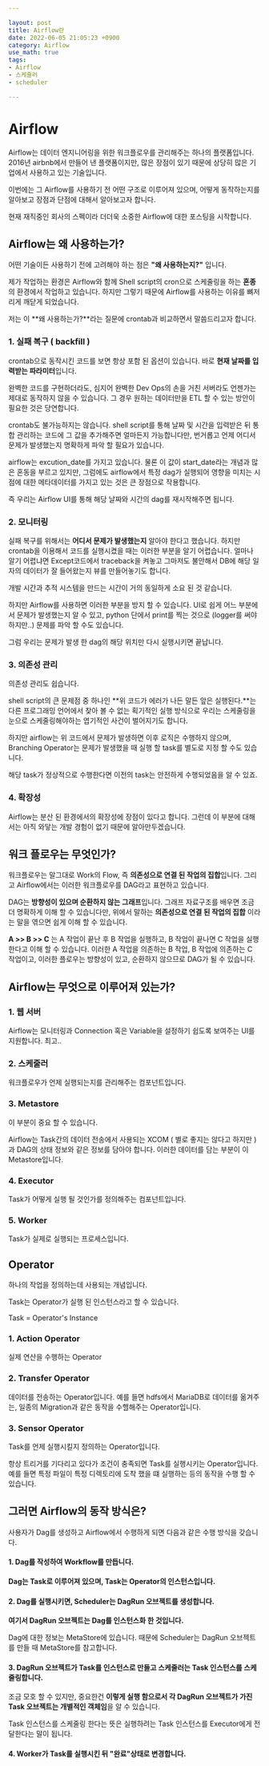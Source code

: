 ```yaml
---

layout: post
title: Airflow란
date: 2022-06-05 21:05:23 +0900
category: Airflow
use_math: true
tags:
- Airflow
- 스케쥴러
- scheduler

---
```


# Airflow

Airflow는 데이터 엔지니어링을 위한 워크플로우를 관리해주는 하나의 플랫폼입니다. 2016년 airbnb에서 만들어 낸 플랫폼이지만, 많은 장점이 있기 때문에 상당히 많은 기업에서 사용하고 있는 기술입니다.

이번에는 그 Airflow를 사용하기 전 어떤 구조로 이루어져 있으며, 어떻게 동작하는지를 알아보고 장점과 단점에 대해서 알아보고자 합니다.

현재 재직중인 회사의 스펙이라 더더욱 소중한 Airflow에 대한 포스팅을 시작합니다.

## Airflow는 왜 사용하는가?

어떤 기술이든 사용하기 전에 고려해야 하는 점은 **"왜 사용하는지?"** 입니다.

제가 작업하는 환경은 Airflow와 함께 Shell script의 cron으로 스케줄링을 하는 **혼종**의 환경에서 작업하고 있습니다. 하지만 그렇기 때문에 Airflow를 사용하는 이유를 뼈저리게 깨닫게 되었습니다.

저는 이 **왜 사용하는가?**라는 질문에 crontab과 비교하면서 말씀드리고자 합니다.

### 1. 실패 복구 ( backfill )

crontab으로 동작시킨 코드를 보면 항상 포함 된 옵션이 있습니다. 바로 **현재 날짜를 입력받는 파라미터**입니다.

완벽한 코드를 구현하더라도, 심지어 완벽한 Dev Ops의 손을 거친 서버라도 언젠가는 제대로 동작하지 않을 수 있습니다. 그 경우 원하는 데이터만을 ETL 할 수 있는 방안이 필요한 것은 당연합니다.

crontab도 불가능하지는 않습니다. shell script를 통해 날짜 및 시간을 입력받은 뒤 통합 관리하는 코드에 그 값을 추가해주면 얼마든지 가능합니다만, 번거롭고 언제 어디서 문제가 발생했는지 명확하게 파악 할 필요가 있습니다.

airflow는 excution\_date를 가지고 있습니다. 물론 이 값이 start\_date라는 개념과 많은 혼동을 부르고 있지만, 그럼에도 airflow에서 특정 dag가 실행되어 영향을 미치는 시점에 대한 메타데이터를 가지고 있는 것은 큰 장점으로 작용합니다.

즉 우리는 Airflow UI를 통해 해당 날짜와 시간의 dag를 재시작해주면 됩니다.

### 2. 모니터링

실패 복구를 위해서는 **어디서 문제가 발생했는지** 알아야 한다고 했습니다. 하지만 crontab을 이용해서 코드를 실행시켰을 때는 이러한 부분을 알기 어렵습니다. 얼마나 알기 어렵냐면 Except코드에서 traceback을 켜놓고 그마저도 불안해서 DB에 해당 일자의 데이터가 잘 들어왔는지 뷰를 만들어놓기도 합니다.

개발 시간과 추적 시스템을 만드는 시간이 거의 동일하게 소요 된 것 같습니다.

하지만 Airflow를 사용하면 이러한 부분을 방지 할 수 있습니다. UI로 쉽게 어느 부분에서 문제가 발생했는지 알 수 있고, python 단에서 print를 찍는 것으로 (logger를 써야 하지만..) 문제를 파악 할 수도 있습니다.

그럼 우리는 문제가 발생 한 dag의 해당 위치만 다시 실행시키면 끝납니다.

### 3. 의존성 관리

의존성 관리도 쉽습니다.

shell script의 큰 문제점 중 하나인 **위 코드가 에러가 나든 말든 앞은 실행된다.**는 다른 프로그래밍 언어에서 찾아 볼 수 없는 획기적인 실행 방식으로 우리는 스케줄링을 눈으로 스케줄링해야하는 엽기적인 사건이 벌어지기도 합니다.

하지만 airflow는 위 코드에서 문제가 발생하면 이후 로직은 수행하지 않으며, Branching Operator는 문제가 발생했을 때 실행 할 task를 별도로 지정 할 수도 있습니다.

해당 task가 정상적으로 수행한다면 이전의 task는 안전하게 수행되었음을 알 수 있죠.

### 4. 확장성

Airflow는 분산 된 환경에서의 확장성에 장점이 있다고 합니다. 그런데 이 부분에 대해서는 아직 와닿는 개발 경험이 없기 때문에 알아만두겠습니다.

## 워크 플로우는 무엇인가?

워크플로우는 말그대로 Work의 Flow, 즉 **의존성으로 연결 된 작업의 집합**입니다. 그리고 Airflow에서는 이러한 워크플로우를 DAG라고 표현하고 있습니다.

DAG는 **방향성이 있으며 순환하지 않는 그래프**입니다. 그래프 자료구조를 배우면 조금 더 명확하게 이해 할 수 있습니다만, 위에서 말하는 **의존성으로 연결 된 작업의 집합** 이라는 말을 엮으면 쉽게 이해 할 수 있습니다.

**A >> B >> C** 는 A 작업이 끝난 후 B 작업을 실행하고, B 작업이 끝나면 C 작업을 실행한다고 이해 할 수 있습니다. 이러한 A 작업을 의존하는 B 작업, B 작업에 의존하는 C 작업이고, 이러한 플로우는 방향성이 있고, 순환하지 않으므로 DAG가 될 수 있습니다.

## Airflow는 무엇으로 이루어져 있는가?

### 1. 웹 서버

Airflow는 모니터링과 Connection 혹은 Variable을 설정하기 쉽도록 보여주는 UI를 지원합니다. 최고..

### 2. 스케줄러

워크플로우가 언제 실행되는지를 관리해주는 컴포넌트입니다.

### 3. Metastore

이 부분이 중요 할 수 있습니다.

Airflow는 Task간의 데이터 전송에서 사용되는 XCOM ( 별로 좋지는 않다고 하지만 )과 DAG의 상태 정보와 같은 정보를 담아야 합니다. 이러한 데이터를 담는 부분이 이 Metastore입니다.

### 4. Executor

Task가 어떻게 실행 될 것인가를 정의해주는 컴포넌트입니다.

### 5. Worker

Task가 실제로 실행되는 프로세스입니다.

## Operator

하나의 작업을 정의하는데 사용되는 개념입니다.

Task는 Operator가 실행 된 인스턴스라고 할 수 있습니다.

Task = Operator's Instance

### 1. Action Operator

실제 연산을 수행하는 Operator

### 2. Transfer Operator

데이터를 전송하는 Operator입니다. 예를 들면 hdfs에서 MariaDB로 데이터를 옮겨주는, 일종의 Migration과 같은 동작을 수핼해주는 Operator입니다.

### 3. Sensor Operator

Task를 언제 실행시킬지 정의하는 Operator입니다.

항상 트리거를 기다리고 있다가 조건이 충족되면 Task를 실행시키는 Operator입니다. 예를 들면 특정 파일이 특정 디렉토리에 도착 했을 떄 실행하는 등의 동작을 수행 할 수 있습니다.

## 그러면 Airflow의 동작 방식은?

사용자가 Dag를 생성하고 Airflow에서 수행하게 되면 다음과 같은 수행 방식을 갖습니다.

#### 1. Dag를 작성하여 Workflow를 만듭니다.

**Dag는 Task로 이루어져 있으며, Task는 Operator의 인스턴스입니다.**

#### 2. Dag를 실행시키면, Scheduler는 DagRun 오브젝트를 생성합니다.

**여기서 DagRun 오브젝트는 Dag를 인스턴스화 한 것입니다.**

Dag에 대한 정보는 MetaStore에 있습니다. 때문에 Scheduler는 DagRun 오브젝트를 만들 때 MetaStore를 참고합니다.

#### 3. DagRun 오브젝트가 Task를 인스턴스로 만들고 스케줄러는 Task 인스턴스를 스케줄링합니다.

조금 모호 할 수 있지만, 중요한건 **이렇게 실행 함으로서 각 DagRun 오브젝트가 가진 Task 오브젝트는 개별적인 객체임**을 알 수 있습니다.

Task 인스턴스를 스케줄링 한다는 뜻은 실행하려는 Task 인스턴스를 Executor에게 전달한다는 말이 됩니다.

#### 4. Worker가 Task를 실행시킨 뒤 "완료"상태로 변경합니다.